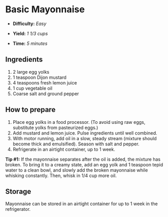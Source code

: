 # Basic Mayonnaise

- **Difficulty:** _Easy_

- **Yield:** _1 1/3 cups_

- **Time:** _5 minutes_

## Ingredients

1. 2 large egg yolks
1. 1 teaspoon Dijon mustard
1. 4 teaspoons fresh lemon juice
1. 1 cup vegetable oil
1. Coarse salt and ground pepper

## How to prepare

1. Place egg yolks in a food processor. (To avoid using raw eggs, substitute yolks from pasteurized eggs.)
1. Add mustard and lemon juice. Pulse ingredients until well combined.
1. With motor running, add oil in a slow, steady stream (mixture should become thick and emulsified). Season with salt and pepper.
1. Refrigerate in an airtight container, up to 1 week.

**Tip #1:** If the mayonnaise separates after the oil is added, the mixture has broken. To bring it to a creamy state, add an egg yolk and 1 teaspoon tepid water to a clean bowl, and slowly add the broken mayonnaise while whisking constantly. Then, whisk in 1/4 cup more oil.

## Storage

Mayonnaise can be stored in an airtight container for up to 1 week in the refrigerator.
